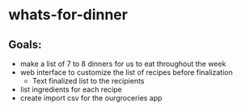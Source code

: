 # whats-for-dinner

## Goals:
 - make a list of 7 to 8 dinners for us to eat throughout the week
 - web interface to customize the list of recipes before finalization
    - Text finalized list to the recipients
 - list ingredients for each recipe
 - create import csv for the ourgroceries app